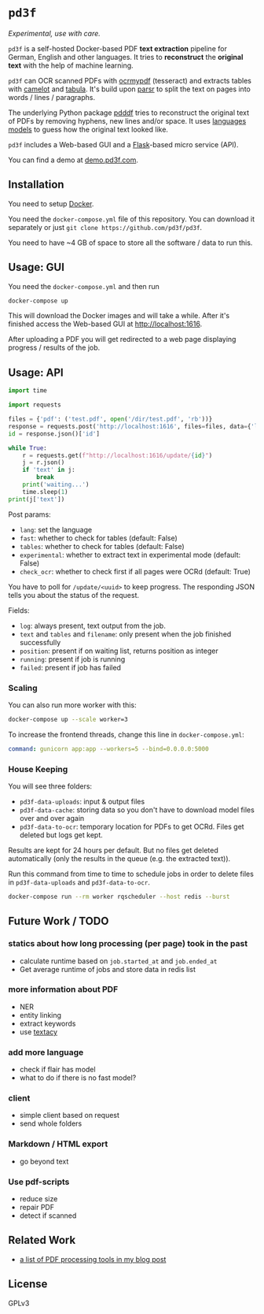 # `pd3f`

*Experimental, use with care.*

`pd3f` is a self-hosted Docker-based PDF **text extraction** pipeline for German, English and other languages.
It tries to **reconstruct** the **original text** with the help of machine learning.

`pd3f` can OCR scanned PDFs with [ocrmypdf](https://github.com/jbarlow83/OCRmyPDF) (tesseract) and extracts tables with [camelot](https://github.com/camelot-dev/camelot) and [tabula](https://github.com/tabulapdf/tabula).
It's build upon [parsr](https://github.com/axa-group/Parsr) to split the text on pages into words / lines / paragraphs.

The underlying Python package [pdddf](https://github.com/jfilter/pdddf) tries to reconstruct the original text of PDFs by removing hyphens, new lines and/or space. It uses [languages models](https://machinelearningmastery.com/statistical-language-modeling-and-neural-language-models/) to guess how the original text looked like.

`pd3f` includes a Web-based GUI and a [Flask](https://flask.palletsprojects.com/)-based micro service (API).

You can find a demo at [demo.pd3f.com](https://demo.pd3f.com).

## Installation

You need to setup [Docker](https://docs.docker.com/get-docker/).

You need the `docker-compose.yml` file of this repository. You can download it separately or just `git clone https://github.com/pd3f/pd3f`.

You need to have ~4 GB of space to store all the software / data to run this.


## Usage: GUI

You need the `docker-compose.yml` and then run

```bash
docker-compose up
```

This will download the Docker images and will take a while. After it's finished access the Web-based GUI at <http://localhost:1616>.

After uploading a PDF you will get redirected to a web page displaying progress / results of the job.

## Usage: API

```python
import time

import requests

files = {'pdf': ('test.pdf', open('/dir/test.pdf', 'rb'))}
response = requests.post('http://localhost:1616', files=files, data={'lang': 'de'})
id = response.json()['id']

while True:
    r = requests.get(f"http://localhost:1616/update/{id}")
    j = r.json()
    if 'text' in j:
        break
    print('waiting...')
    time.sleep(1)
print(j['text'])
```

Post params:
 - `lang`: set the language
 - `fast`: whether to check for tables (default: False)
 - `tables`: whether to check for tables (default: False)
 - `experimental`: whether to extract text in experimental mode (default: False)
 - `check_ocr`: whether to check first if all pages were OCRd (default: True)

You have to poll for `/update/<uuid>` to keep progress. The responding JSON tells you about the status of the request.

Fields:
 - `log`: always present, text output from the job.
 - `text` and `tables` and `filename`: only present when the job finished successfully
 - `position`: present if on waiting list, returns position as integer
 - `running`: present if job is running
 - `failed`: present if job has failed

### Scaling

You can also run more worker with this:


```bash
docker-compose up --scale worker=3
```

To increase the frontend threads, change this line in `docker-compose.yml`:

```yml
command: gunicorn app:app --workers=5 --bind=0.0.0.0:5000
```

### House Keeping

You will see three folders:

- `pd3f-data-uploads`: input & output files
- `pd3f-data-cache`: storing data so you don't have to download model files over and over again
- `pd3f-data-to-ocr`: temporary location for PDFs to get OCRd. Files get deleted but logs get kept.

Results are kept for 24 hours per default. But no files get deleted automatically (only the results in the queue (e.g. the extracted text)).

Run this command from time to time to schedule jobs in order to delete files in `pd3f-data-uploads` and `pd3f-data-to-ocr`.

```bash
docker-compose run --rm worker rqscheduler --host redis --burst
```

## Future Work / TODO

### statics about how long processing (per page) took in the past

- calculate runtime based on `job.started_at` and `job.ended_at`
- Get average runtime of jobs and store data in redis list

### more information about PDF

- NER
- entity linking
- extract keywords
- use [textacy](https://github.com/chartbeat-labs/textacy)

### add more language

- check if flair has model
- what to do if there is no fast model?


### client

- simple client based on request
- send whole folders

### Markdown / HTML export

- go beyond text

### Use pdf-scripts

- reduce size
- repair PDF
- detect if scanned


## Related Work

- [a list of PDF processing tools in my blog post](https://johannesfilter.com/python-and-pdf-a-review-of-existing-tools/)

## License

GPLv3